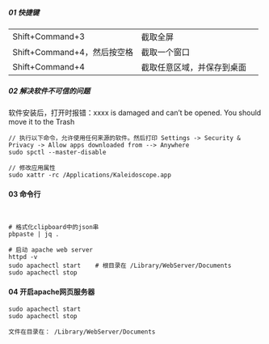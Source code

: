 

##### 01 快捷键 

|                             |                            |      |
| --------------------------- | -------------------------- | ---- |
| Shift+Command+3             | 截取全屏                   |      |
| Shift+Command+4，然后按空格 | 截取一个窗口               |      |
| Shift+Command+4             | 截取任意区域，并保存到桌面 |      |



##### 02 解决软件不可信的问题

软件安装后，打开时报错：xxxx is damaged and can’t be opened. You should move it to the Trash

```shell
// 执行以下命令，允许使用任何来源的软件。然后打印 Settings -> Security & Privacy -> Allow apps downloaded from --> Anywhere
sudo spctl --master-disable 

// 修改应用属性
sudo xattr -rc /Applications/Kaleidoscope.app
```



#### 03 命令行

```shell


# 格式化clipboard中的json串
pbpaste | jq .

# 启动 apache web server
httpd -v
sudo apachectl start	# 根目录在 /Library/WebServer/Documents
sudo apachectl stop		

```



#### 04 开启apache网页服务器

```shell
sudo apachectl start
sudo apachectl stop

文件在目录在： /Library/WebServer/Documents

```

